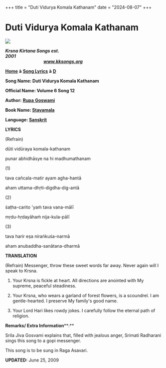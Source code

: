 +++
title = "Duti Vidurya Komala Kathanam"
date = "2024-08-07"
+++

# Duti Vidurya Komala Kathanam
**[![](http://kksongs.org/image_files/image002.jpg)](http://kksongs.org/)**

**_Krsna_** **_Kirtana Songs est. 2001_**                                                                                                                                                      **_www.kksongs.org_**

[**Home**](http://kksongs.org/) **à** [**Song Lyrics**](http://kksongs.org/lyrics.html) **à** [**D**](http://kksongs.org/songs/song_d.html)

**Song Name: Duti Vidurya Komala Kathanam**

**Official Name: Volume 6 Song 12**

**Author:** [**Rupa** **Goswami**](http://kksongs.org/authors/list/rupa.html)

**Book Name: [Stavamala](http://kksongs.org/authors/stavamala.html)**

**Language: [Sanskrit](http://kksongs.org/language/list/sanskrit.html)**

**LYRICS**

(Refrain)

dūti vidūraya komala-kathanam

punar abhidhāsye na hi madhumathanam

(1)

tava cañcala-matir ayam agha-hantā

aham uttama-dhṛti-digdha-dig-antā

(2)

śaṭha-carito 'yaḿ tava vana-mālī

mṛdu-hṛdayāhaḿ nija-kula-pālī

(3)

tava harir eṣa nirańkuśa-narmā

aham anubaddha-sanātana-dharmā

**TRANSLATION**

(Refrain) Messenger, throw these sweet words far away. Never again will I speak to Krsna.

1) Your Krsna is fickle at heart. All directions are anointed with My supreme, peaceful steadiness.

2) Your Krsna, who wears a garland of forest flowers, is a scoundrel. I am gentle-hearted. I preserve My family's good name.

3) Your Lord Hari likes rowdy jokes. I carefully follow the eternal path of religion.

**Remarks/ Extra Information****:**

Srila Jiva Gosvami explains that, filled with jealous anger, Srimati Radharani sings this song to a gopi messenger.

This song is to be sung in Raga Asavari.

**UPDATED:** June 25, 2009